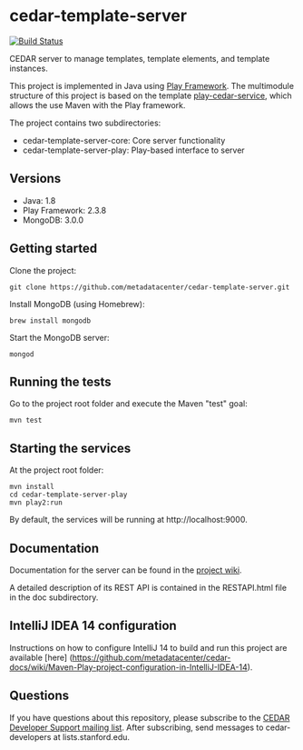 # cedar-template-server

[![Build Status](https://travis-ci.org/metadatacenter/cedar-template-server.svg?branch=master)](https://travis-ci.org/metadatacenter/cedar-template-server)

CEDAR server to manage templates, template elements, and template instances.

This project is implemented in Java using [Play Framework](http://www.playframework.com/).
The multimodule structure of this project is based on the template [play-cedar-service](https://github.com/metadatacenter/play-cedar-service),
which allows the use Maven with the Play framework.

The project contains two subdirectories:

- cedar-template-server-core: Core server functionality
- cedar-template-server-play: Play-based interface to server

## Versions

* Java: 1.8
* Play Framework: 2.3.8
* MongoDB: 3.0.0

## Getting started

Clone the project:

    git clone https://github.com/metadatacenter/cedar-template-server.git

Install MongoDB (using Homebrew):

    brew install mongodb

Start the MongoDB server:

    mongod

## Running the tests

Go to the project root folder and execute the Maven "test" goal:

    mvn test

## Starting the services

At the project root folder:

    mvn install
    cd cedar-template-server-play
    mvn play2:run

By default, the services will be running at http://localhost:9000.

## Documentation

Documentation for the server can be found in the [project wiki](https://github.com/metadatacenter/cedar-template-server/wiki).

A detailed description of its REST API is contained in the RESTAPI.html file in the doc subdirectory.

## IntelliJ IDEA 14 configuration

Instructions on how to configure IntelliJ 14 to build and run this project are available [here] (https://github.com/metadatacenter/cedar-docs/wiki/Maven-Play-project-configuration-in-IntelliJ-IDEA-14).

## Questions

If you have questions about this repository, please subscribe to the [CEDAR Developer Support
mailing list](https://mailman.stanford.edu/mailman/listinfo/cedar-developers).
After subscribing, send messages to cedar-developers at lists.stanford.edu.


